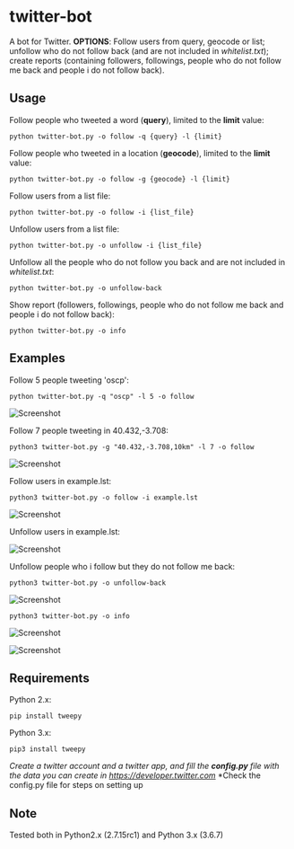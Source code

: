 # twitter-bot
A bot for Twitter. **OPTIONS**: Follow users from query, geocode or list; unfollow who do not follow back (and are not included in *whitelist.txt*); create reports (containing followers, followings, people who do not follow me back and people i do not follow back). 


## Usage

Follow people who tweeted a word (**query**), limited to the **limit** value:
```
python twitter-bot.py -o follow -q {query} -l {limit}
```

Follow people who tweeted in a location (**geocode**), limited to the **limit** value:
```
python twitter-bot.py -o follow -g {geocode} -l {limit}
```

Follow users from a list file:
```
python twitter-bot.py -o follow -i {list_file}
```

Unfollow users from a list file:
```
python twitter-bot.py -o unfollow -i {list_file}
```

Unfollow all the people who do not follow you back and are not included in *whitelist.txt*:
```
python twitter-bot.py -o unfollow-back
```

Show report (followers, followings, people who do not follow me back and people i do not follow back):
```
python twitter-bot.py -o info
```


## Examples

Follow 5 people tweeting 'oscp':

```
python twitter-bot.py -q "oscp" -l 5 -o follow
```
![Screenshot](https://i.imgur.com/KZCVq6D.png)

Follow 7 people tweeting in 40.432,-3.708:

```
python3 twitter-bot.py -g "40.432,-3.708,10km" -l 7 -o follow
```
![Screenshot](https://i.imgur.com/3ZCQ1kk.png)

Follow users in example.lst:
```
python3 twitter-bot.py -o follow -i example.lst
```
![Screenshot](https://i.imgur.com/Y5GndGI.png)

Unfollow users in example.lst:

![Screenshot](https://i.imgur.com/0qDpQYG.png)

Unfollow people who i follow but they do not follow me back:

```
python3 twitter-bot.py -o unfollow-back
```
![Screenshot](https://i.imgur.com/QBhrXoe.png)

```
python3 twitter-bot.py -o info
```
![Screenshot](https://i.imgur.com/0quGImh.png)


![Screenshot](https://i.imgur.com/KfIXHO4.png)


## Requirements

Python 2.x:
```
pip install tweepy
```

Python 3.x:
```
pip3 install tweepy
```

*Create a twitter account and a twitter app, and fill the **config.py** file with the data you can create in https://developer.twitter.com*
*Check the config.py file for steps on setting up
## Note

Tested both in Python2.x (2.7.15rc1) and Python 3.x (3.6.7)
